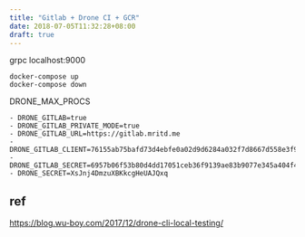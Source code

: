 ```yaml
---
title: "Gitlab + Drone CI + GCR"
date: 2018-07-05T11:32:28+08:00
draft: true
---
```


grpc localhost:9000
```
docker-compose up
docker-compose down
```
DRONE_MAX_PROCS
```
- DRONE_GITLAB=true
- DRONE_GITLAB_PRIVATE_MODE=true
- DRONE_GITLAB_URL=https://gitlab.mritd.me
- DRONE_GITLAB_CLIENT=76155ab75bafd73d4ebfe0a02d9d6284a032f7d8667d558e3f929a64805d1fa1
- DRONE_GITLAB_SECRET=6957b06f53b80d4dd17051ceb36f9139ae83b9077e345a404f476e317b0c8f3d
- DRONE_SECRET=XsJnj4DmzuXBKkcgHeUAJQxq
```
## ref
<https://blog.wu-boy.com/2017/12/drone-cli-local-testing/>